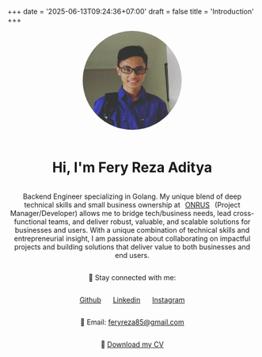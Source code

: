 +++
date = '2025-06-13T09:24:36+07:00'
draft = false
title = 'Introduction'
+++

<div style="display: flex; flex-direction: column; align-items: center; text-align: center;">
    <img src="images/me.jpeg" alt="My Photo" style="width: 200px; border-radius: 50%; margin-bottom: 20px;">
    <h1>Hi, I'm Fery Reza Aditya</h1>
    <p>Backend Engineer specializing in Golang. My unique blend of deep technical skills and small business ownership at<a href="https://shopee.co.id/onrus" target="_blank" style="margin: 0 10px;">ONRUS</a>(Project Manager/Developer) allows me to bridge tech/business needs, lead cross-functional teams, and deliver robust, valuable, and scalable solutions for businesses and users. With a unique combination of technical skills and entrepreneurial insight, I am passionate about collaborating on impactful projects and building solutions that deliver value to both businesses and end users.
</p>
    <p>📱 Stay connected with me:</p>
    <p>
        <a href="https://github.com/ferza17" target="_blank" style="margin: 0 10px;">Github</a>
        <a href="https://www.linkedin.com/in/fery-aditya" target="_blank" style="margin: 0 10px;">Linkedin</a>
        <a href="https://www.instagram.com/feryrz/" target="_blank" style="margin: 0 10px;">Instagram</a>
    </p>
    <p>📧 Email: <a href="mailto:feryreza85@gmail.com" style="margin: 0;">feryreza85@gmail.com</a></p>
    <p>📄 <a href="/pdf/resume.pdf" download="fery_reza_aditya-resume.pdf" style="margin: 0;">Download my CV</a></p>   
</div>